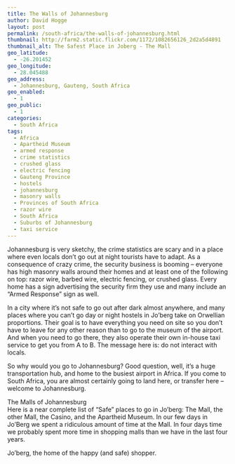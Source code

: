 ```yaml
---
title: The Walls of Johannesburg
author: David Hogge
layout: post
permalink: /south-africa/the-walls-of-johannesburg.html
thumbnail: http://farm2.static.flickr.com/1172/1082656126_2d2a5d4891
thumbnail_alt: The Safest Place in Joberg - The Mall
geo_latitude:
  - -26.201452
geo_longitude:
  - 28.045488
geo_address:
  - Johannesburg, Gauteng, South Africa
geo_enabled:
  - 1
geo_public:
  - 1
categories:
  - South Africa
tags:
  - Africa
  - Apartheid Museum
  - armed response
  - crime statistics
  - crushed glass
  - electric fencing
  - Gauteng Province
  - hostels
  - johannesburg
  - masonry walls
  - Provinces of South Africa
  - razor wire
  - South Africa
  - Suburbs of Johannesburg
  - taxi service
---
```

Johannesburg is very sketchy, the crime statistics are scary and in a place where even locals don&#8217;t go out at night tourists have to adapt. As a consequence of crazy crime, the security business is booming &#8211; everyone has high masonry walls around their homes and at least one of the following on top: razor wire, barbed wire, electric fencing, or crushed glass. Every home has a sign advertising the security firm they use and many include an &#8220;Armed Response&#8221; sign as well.

In a city where it&#8217;s not safe to go out after dark almost anywhere, and many places where you can&#8217;t go day or night hostels in Jo&#8217;berg take on Orwellian proportions. Their goal is to have everything you need on site so you don&#8217;t have to leave for any other reason than to go to the museum of the airport. And when you need to go there, they also operate their own in-house taxi service to get you from A to B. The message here is: do not interact with locals.

So why would you go to Johannesburg? Good question, well, it&#8217;s a huge transportation hub, and home to the busiest airport in Africa. If you come to South Africa, you are almost certainly going to land here, or transfer here &#8211; welcome to Johannesburg.

The Malls of Johannesburg  
Here is a near complete list of &#8220;Safe&#8221; places to go in Jo&#8217;berg: The Mall, the other Mall, the Casino, and the Apartheid Museum. In our few days in Jo&#8217;Berg we spent a ridiculous amount of time at the Mall. In four days time we probably spent more time in shopping malls than we have in the last four years.

Jo&#8217;berg, the home of the happy (and safe) shopper.